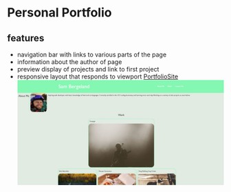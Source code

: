 # Personal Portfolio


## features
- navigation bar with links to various parts of the page
- information about the author of page
- preview display of projects and link to first project
- responsive layout that responds to viewport
[PortfolioSite](http://samb56.github.io/module-2-portfolio)
![screenshot](screenshot.JPG)


